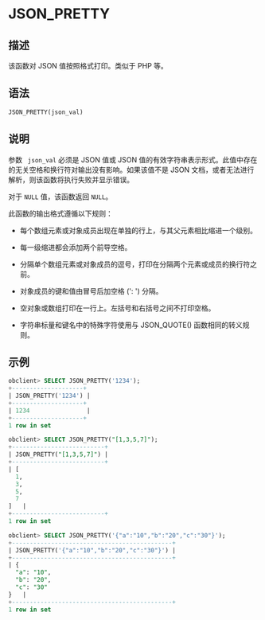 JSON_PRETTY 
================================



描述 
-----------------------

该函数对 JSON 值按照格式打印。类似于 PHP 等。

语法 
-----------------------

```sql
JSON_PRETTY(json_val)
```



说明 
-----------------------

参数 ` json_val` 必须是 JSON 值或 JSON 值的有效字符串表示形式。此值中存在的无关空格和换行符对输出没有影响。如果该值不是 JSON 文档，或者无法进行解析，则该函数将执行失败并显示错误。

对于 `NULL` 值，该函数返回 `NULL`。

此函数的输出格式遵循以下规则：

* 每个数组元素或对象成员出现在单独的行上，与其父元素相比缩进一个级别。

  

* 每一级缩进都会添加两个前导空格。

  

* 分隔单个数组元素或对象成员的逗号，打印在分隔两个元素或成员的换行符之前。

  

* 对象成员的键和值由冒号后加空格 (': ') 分隔。

  

* 空对象或数组打印在一行上。左括号和右括号之间不打印空格。

  

* 字符串标量和键名中的特殊字符使用与 JSON_QUOTE() 函数相同的转义规则。

  




示例 
-----------------------

```sql
obclient> SELECT JSON_PRETTY('1234');
+--------------------+
| JSON_PRETTY('1234') |
+--------------------+
| 1234                |
+--------------------+
1 row in set

obclient> SELECT JSON_PRETTY("[1,3,5,7]");
+--------------------------+
| JSON_PRETTY("[1,3,5,7]") |
+--------------------------+
| [
  1,
  3,
  5,
  7
]   |
+--------------------------+
1 row in set

obclient> SELECT JSON_PRETTY('{"a":"10","b":"20","c":"30"}');
+---------------------------------------------+
| JSON_PRETTY('{"a":"10","b":"20","c":"30"}') |
+---------------------------------------------+
| {
  "a": "10",
  "b": "20",
  "c": "30"
}   |
+---------------------------------------------+
1 row in set
```


